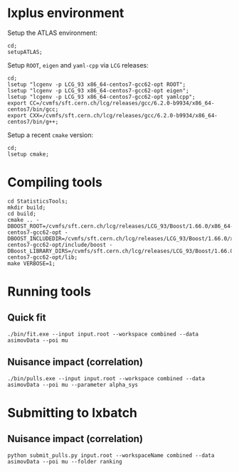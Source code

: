 # lxplus environment

Setup the ATLAS environment:

~~~~
cd;
setupATLAS;
~~~~

Setup `ROOT`, `eigen` and `yaml-cpp` via `LCG` releases:

~~~~
cd;
lsetup "lcgenv -p LCG_93 x86_64-centos7-gcc62-opt ROOT";
lsetup "lcgenv -p LCG_93 x86_64-centos7-gcc62-opt eigen";
lsetup "lcgenv -p LCG_93 x86_64-centos7-gcc62-opt yamlcpp";
export CC=/cvmfs/sft.cern.ch/lcg/releases/gcc/6.2.0-b9934/x86_64-centos7/bin/gcc;
export CXX=/cvmfs/sft.cern.ch/lcg/releases/gcc/6.2.0-b9934/x86_64-centos7/bin/g++;
~~~~

Setup a recent `cmake` version:

~~~~
cd;
lsetup cmake;
~~~~

# Compiling tools

~~~~
cd StatisticsTools;
mkdir build;
cd build;
cmake .. -DBOOST_ROOT=/cvmfs/sft.cern.ch/lcg/releases/LCG_93/Boost/1.66.0/x86_64-centos7-gcc62-opt -DBOOST_INCLUDEDIR=/cvmfs/sft.cern.ch/lcg/releases/LCG_93/Boost/1.66.0/x86_64-centos7-gcc62-opt/include/boost -DBoost_LIBRARY_DIRS=/cvmfs/sft.cern.ch/lcg/releases/LCG_93/Boost/1.66.0/x86_64-centos7-gcc62-opt/lib;
make VERBOSE=1;
~~~~

# Running tools

## Quick fit

~~~~
./bin/fit.exe --input input.root --workspace combined --data asimovData --poi mu
~~~~

## Nuisance impact (correlation)

~~~~
./bin/pulls.exe --input input.root --workspace combined --data asimovData --poi mu --parameter alpha_sys
~~~~

# Submitting to lxbatch

## Nuisance impact (correlation)

~~~~
python submit_pulls.py input.root --workspaceName combined --data asimovData --poi mu --folder ranking
~~~~
